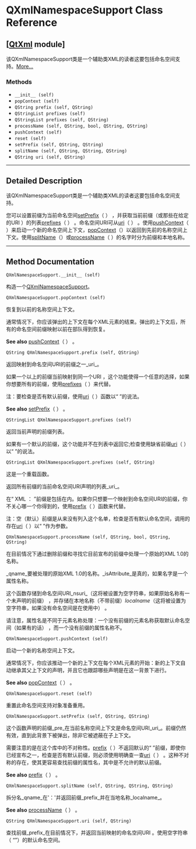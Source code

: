 # QXmlNamespaceSupport Class Reference

## [[QtXml](index.htm) module]

该QXmlNamespaceSupport类是一个辅助类XML的读者这要包括命名空间支持。[More...](#details)

### Methods

*   `__init__ (self)`
*   `popContext (self)`
*   `QString prefix (self, QString)`
*   `QStringList prefixes (self)`
*   `QStringList prefixes (self, QString)`
*   `processName (self, QString, bool, QString, QString)`
*   `pushContext (self)`
*   `reset (self)`
*   `setPrefix (self, QString, QString)`
*   `splitName (self, QString, QString, QString)`
*   `QString uri (self, QString)`

* * *

## Detailed Description

该QXmlNamespaceSupport类是一个辅助类XML的读者这要包括命名空间支持。

您可以设置前缀为当前命名空间[setPrefix](qxmlnamespacesupport.html#setPrefix)（ ） ，并获取当前前缀（或那些在给定的URI ）的列表[prefixes](qxmlnamespacesupport.html#prefixes)（ ） 。命名空间URI可从[uri](qxmlnamespacesupport.html#uri)（ ） 。使用[pushContext](qxmlnamespacesupport.html#pushContext)（ ）来启动一个新的命名空间上下文，[popContext](qxmlnamespacesupport.html#popContext)（）以返回到先前的名称空间上下文。使用[splitName](qxmlnamespacesupport.html#splitName)（）或[processName](qxmlnamespacesupport.html#processName)（ ）的名字时分为前缀和本地名称。

* * *

## Method Documentation

```
QXmlNamespaceSupport.__init__ (self)
```

构造一个[QXmlNamespaceSupport](qxmlnamespacesupport.html)。

```
QXmlNamespaceSupport.popContext (self)
```

恢复到以前的名称空间上下文。

通常情况下，你应该弹出的上下文在每个XML元素的结束。弹出的上下文后，所有的命名空间前缀映射以前在部队得到恢复。

**See also** [pushContext](qxmlnamespacesupport.html#pushContext)（ ） 。

```
QString QXmlNamespaceSupport.prefix (self, QString)
```

返回映射到命名空间URI的前缀之一_uri_。

如果一个以上的前缀当前映射到同一个URI ，这个功能使得一个任意的选择，如果你想要所有的前缀，使用[prefixes](qxmlnamespacesupport.html#prefixes)（ ）来代替。

注：要检查是否有默认前缀，使用[uri](qxmlnamespacesupport.html#uri)（ ）函数以“ ”的说法。

**See also** [setPrefix](qxmlnamespacesupport.html#setPrefix)（ ） 。

```
QStringList QXmlNamespaceSupport.prefixes (self)
```

返回当前声明的前缀列表。

如果有一个默认的前缀，这个功能并不在列表中返回它;检查使用缺省前缀[uri](qxmlnamespacesupport.html#uri)（ ）以“ ”的说法。

```
QStringList QXmlNamespaceSupport.prefixes (self, QString)
```

这是一个重载函数。

返回所有前缀的当前命名空间URI声明的列表_uri_。

在“ XML ： ”前缀是包括在内。如果你只想要一个映射到命名空间URI的前缀，你不关心哪一个你得到的，使用[prefix](qxmlnamespacesupport.html#prefix)（ ）函数来代替。

注：空（默认）前缀是从来没有列入这个名单，检查是否有默认命名空间，调用的存在[uri](qxmlnamespacesupport.html#uri)（ ）以“ ”作为参数。

```
QXmlNamespaceSupport.processName (self, QString, bool, QString, QString)
```

在目前情况下通过删除前缀和寻找它目前宣布的前缀中处理一个原始的XML 1.0的名称。

_qname_要被处理的原始XML 1.0的名称。_isAttribute_是真的，如果名字是一个属性名称。

这个函数存储到命名空间URI_nsuri_（这将被设置为空字符串，如果原始名称有一个未声明的前缀） ，并存储在本地名称（不带前缀）_localname_（这将被设置为空字符串，如果没有命名空间是在使用中） 。

请注意，属性名是不同于元素名称处理：一个没有前缀的元素名称获取默认命名空间（如果有的话） ，而一个没有前缀的属性名称不。

```
QXmlNamespaceSupport.pushContext (self)
```

启动一个新的名称空间上下文。

通常情况下，你应该推动一个新的上下文在每个XML元素的开始：新的上下文自动继承其父上下文的声明，并且它也跟踪哪些声明是在这一背景下进行。

**See also** [popContext](qxmlnamespacesupport.html#popContext)（ ） 。

```
QXmlNamespaceSupport.reset (self)
```

重置此命名空间支持对象准备重用。

```
QXmlNamespaceSupport.setPrefix (self, QString, QString)
```

这个函数声明的前缀_pre_在当前名称空间上下文是命名空间URI_uri_。前缀仍然有效，直到此背景下被弹出，除非它被遮蔽在子上下文。

需要注意的是在这个库中的不对称性。[prefix](qxmlnamespacesupport.html#prefix)（ ）不返回默认的“ ”前缀，即使你已经宣布之一，检查是否有默认前缀，则必须使用明确查一查[uri](qxmlnamespacesupport.html#uri)（ ） 。这种不对称的存在，使其更容易查找前缀的属性名，其中是不允许的默认前缀。

**See also** [prefix](qxmlnamespacesupport.html#prefix)（ ） 。

```
QXmlNamespaceSupport.splitName (self, QString, QString, QString)
```

拆分名_qname_在'：'并返回前缀_prefix_并在当地名称_localname_。

**See also** [processName](qxmlnamespacesupport.html#processName)（ ） 。

```
QString QXmlNamespaceSupport.uri (self, QString)
```

查找前缀_prefix_在目前情况下，并返回当前映射的命名空间URI 。使用空字符串（ “”）的默认命名空间。